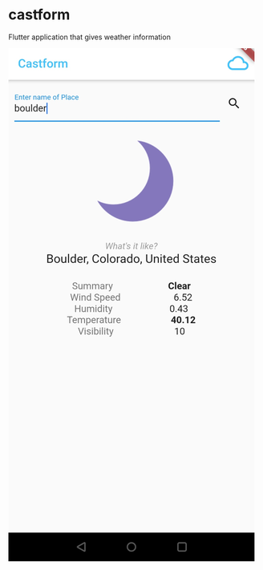 # castform

Flutter application that gives weather information

![Snapshot](/castform-snap.jpg?v=4&s=200)
